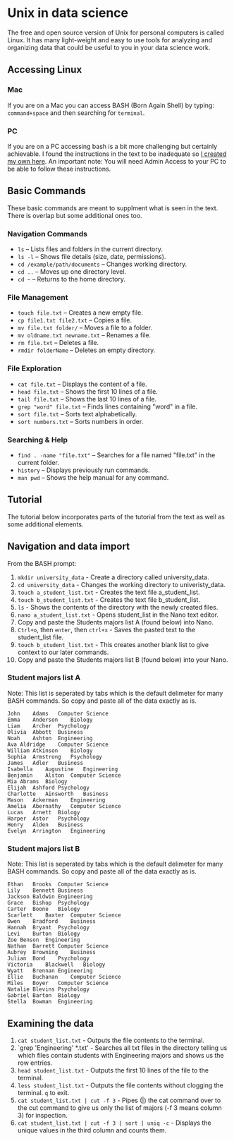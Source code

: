 # Unix in data science
The free and open source version of Unix for personal computers is called Linux. It has many light-weight and easy to use tools for analyzing and organizing data that could be useful to you in your data science work.
## Accessing Linux 
### Mac
If you are on a Mac you can access BASH (Born Again Shell) by typing:
`command+space` and then searching for `terminal`.
### PC
If you are on a PC accessing bash is a bit more challenging but certainly achievable. I found the instructions in the text to be inadequate so [I created my own here](https://tennesseetechuniversity-my.sharepoint.com/:p:/g/personal/mlittrell_tntech_edu/EW-ikoZA5zVLvd3ueLH-TOoBl5SIqtIwn2AZeZJUxtH6kQ?e=cqpPZS). An important note: You will need Admin Access to your PC to be able to follow these instructions.
## Basic Commands
These basic commands are meant to supplment what is seen in the text. There is overlap but some additional ones too.

### Navigation Commands
- `ls` – Lists files and folders in the current directory.  
- `ls -l` – Shows file details (size, date, permissions).  
- `cd /example/path/documents` – Changes working directory.  
- `cd ..` – Moves up one directory level.  
- `cd ~` – Returns to the home directory.  

### File Management
- `touch file.txt` – Creates a new empty file.  
- `cp file1.txt file2.txt` – Copies a file.  
- `mv file.txt folder/` – Moves a file to a folder.  
- `mv oldname.txt newname.txt` – Renames a file.  
- `rm file.txt` – Deletes a file.  
- `rmdir folderName` – Deletes an empty directory.  

### File Exploration
- `cat file.txt` – Displays the content of a file.  
- `head file.txt` – Shows the first 10 lines of a file.  
- `tail file.txt` – Shows the last 10 lines of a file.  
- `grep "word" file.txt` – Finds lines containing "word" in a file.  
- `sort file.txt` – Sorts text alphabetically.  
- `sort numbers.txt` – Sorts numbers in order.  

### Searching & Help
- `find . -name "file.txt"` – Searches for a file named "file.txt" in the current folder.  
- `history` – Displays previously run commands.  
- `man pwd` – Shows the help manual for any command.  

## Tutorial
The tutorial below incorporates parts of the tutorial from the text as well as some additional elements.

## Navigation and data import
From the BASH prompt:
1. `mkdir university_data` - Create a directory called university_data.
2. `cd university_data` - Changes the working directory to univeristy_data.
3. `touch a_student_list.txt` - Creates the text file a_student_list.
4. `touch b_student_list.txt` - Creates the text file b_student_list.
5. `ls` - Shows the contents of the directory with the newly created files.
6. `nano a_student_list.txt` - Opens student_list in the Nano text editor.
7. Copy and paste the Students majors list A (found below) into Nano.
8. `Ctrl+o`, then `enter`, then `ctrl+x` - Saves the pasted text to the student_list file.
9. `touch b_student_list.txt` - This creates another blank list to give context to our later commands.
10. Copy and paste the Students majors list B (found below) into your Nano.

### Student majors list A
Note: This list is seperated by tabs which is the default delimeter for many BASH commands. So copy and paste all of the data exactly as is.
```
John	Adams	Computer Science  
Emma	Anderson	Biology  
Liam	Archer	Psychology  
Olivia	Abbott	Business  
Noah	Ashton	Engineering  
Ava	Aldridge	Computer Science  
William	Atkinson	Biology  
Sophia	Armstrong	Psychology  
James	Adler	Business  
Isabella	Augustine	Engineering  
Benjamin	Alston	Computer Science  
Mia	Abrams	Biology  
Elijah	Ashford	Psychology  
Charlotte	Ainsworth	Business  
Mason	Ackerman	Engineering  
Amelia	Abernathy	Computer Science  
Lucas	Arnett	Biology  
Harper	Astor	Psychology  
Henry	Alden	Business  
Evelyn	Arrington	Engineering   
```
### Student majors list B
Note: This list is seperated by tabs which is the default delimeter for many BASH commands. So copy and paste all of the data exactly as is.
```
Ethan	Brooks	Computer Science  
Lily	Bennett	Business  
Jackson	Baldwin	Engineering  
Grace	Bishop	Psychology  
Carter	Boone	Biology  
Scarlett	Baxter	Computer Science  
Owen	Bradford	Business  
Hannah	Bryant	Psychology  
Levi	Burton	Biology  
Zoe	Benson	Engineering  
Nathan	Barrett	Computer Science  
Aubrey	Browning	Business  
Julian	Bond	Psychology  
Victoria	Blackwell	Biology  
Wyatt	Brennan	Engineering  
Ellie	Buchanan	Computer Science  
Miles	Boyer	Computer Science  
Natalie	Blevins	Psychology  
Gabriel	Barton	Biology  
Stella	Bowman	Engineering  
```

## Examining the data
1. `cat student_list.txt` - Outputs the file contents to the terminal.
2. `grep 'Engineering' *.txt' - Searches all txt files in the directory telling us which files contain students with Engineering majors and shows us the row entries.
3. `head student_list.txt` - Outputs the first 10 lines of the file to the terminal.
4. `less student_list.txt` - Outputs the file contents without clogging the terminal. `q` to exit.
5. `cat student_list.txt | cut -f 3` - Pipes (|) the cat command over to the cut command to give us only the list of majors (-f 3 means column 3) for inspection.
6. `cat student_list.txt | cut -f 3 | sort | uniq -c` - Displays the unique values in the third column and counts them.
